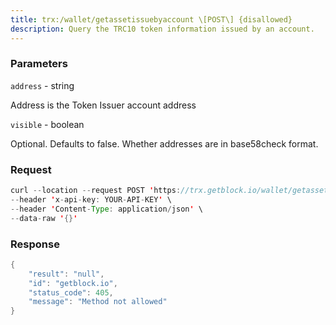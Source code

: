 ```yaml
---
title: trx:/wallet/getassetissuebyaccount \[POST\] {disallowed}
description: Query the TRC10 token information issued by an account.
---
```


### Parameters


`address` - string

Address is the Token Issuer account address

`visible` - boolean

Optional. Defaults to false. Whether addresses are in base58check
format.

### Request

``` java
curl --location --request POST 'https://trx.getblock.io/wallet/getassetissuebyaccount' \
--header 'x-api-key: YOUR-API-KEY' \
--header 'Content-Type: application/json' \
--data-raw '{}'
```

###  Response

``` java
{
    "result": "null",
    "id": "getblock.io",
    "status_code": 405,
    "message": "Method not allowed"
}
```


